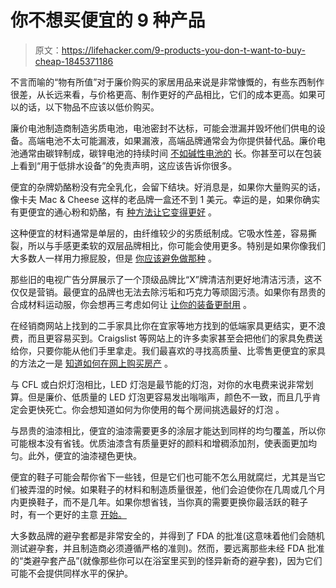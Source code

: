 # 你不想买便宜的 9 种产品

> 原文：<https://lifehacker.com/9-products-you-don-t-want-to-buy-cheap-1845371186>

不言而喻的“物有所值”对于廉价购买的家居用品来说是非常慷慨的，有些东西制作很差，从长远来看，与价格更高、制作更好的产品相比，它们的成本更高。如果可以的话，以下物品不应该以低价购买。

廉价电池制造商制造劣质电池，电池密封不达标，可能会泄漏并毁坏他们供电的设备。高端电池不太可能漏液，如果漏液，高端品牌通常会为你提供替代品。廉价电池通常由碳锌制成，碳锌电池的持续时间 [不如碱性电池的](http://www.differencebetween.net/technology/difference-between-zinc-and-alkaline) 长。你甚至可以在包装上看到“用于低排水设备”的免责声明，这应该告诉你很多。

便宜的杂牌奶酪粉没有完全乳化，会留下结块。好消息是，如果你大量购买的话，像卡夫 Mac & Cheese 这样的老品牌一盒还不到 1 美元。幸运的是，如果你确实有更便宜的通心粉和奶酪，有 [种方法让它变得更好](https://skillet.lifehacker.com/upgrade-your-boxed-mac-and-cheese-with-browned-butter-1846355433) 。

这种便宜的材料通常是单层的，由纤维较少的劣质纸制成。它吸水性差，容易撕裂，所以与手感更柔软的双层品牌相比，你可能会使用更多。特别是如果你像我们大多数人一样用力擦屁股，但是 [你应该避免做那种](https://lifehacker.com/stop-wiping-your-butt-so-hard-1827109289) 。

那些旧的电视广告分屏展示了一个顶级品牌比“X”牌清洁剂更好地清洁污渍，这不仅仅是营销。最便宜的品牌也无法去除污垢和巧克力等顽固污渍。如果你有昂贵的合成材料运动服，你会想再三考虑如何让 [让你的装备更耐用](https://vitals.lifehacker.com/how-to-take-better-care-of-your-gym-clothes-1846439405) 。

在经销商网站上找到的二手家具比你在宜家等地方找到的低端家具更结实，更不浪费，而且更容易买到。Craigslist 等网站上的许多卖家甚至会把他们的家具免费送给你，只要你能从他们手里拿走。我们最喜欢的寻找高质量、比零售更便宜的家具的方法之一是 [知道如何在网上购买房产](https://lifehacker.com/buy-your-furniture-at-online-estate-sales-1846061676) 。

与 CFL 或白炽灯泡相比，LED 灯泡是最节能的灯泡，对你的水电费来说非常划算。但是廉价、低质量的 LED 灯泡更容易发出嗡嗡声，颜色不一致，而且几乎肯定会更快死亡。你会想知道如何为你使用的每个房间挑选最好的灯泡 。

与昂贵的油漆相比，便宜的油漆需要更多的涂层才能达到同样的均匀覆盖，所以你可能根本没有省钱。优质油漆含有质量更好的颜料和增稠添加剂，使表面更加均匀。此外，便宜的油漆褪色更快。

便宜的鞋子可能会帮你省下一些钱，但是它们也可能不怎么用就腐烂，尤其是当它们被弄湿的时候。如果鞋子的材料和制造质量很差，他们会迫使你在几周或几个月内更换鞋子，而不是几年。如果你想省钱，当你真的需要更换你最活跃的鞋子 时，有一个更好的主意 [开始。](https://vitals.lifehacker.com/how-to-know-when-its-time-for-new-running-shoes-1844481292)

大多数品牌的避孕套都是非常安全的，并得到了 FDA 的批准(这意味着他们会随机测试避孕套，并且制造商必须遵循严格的准则)。然而，要远离那些未经 FDA 批准的“类避孕套产品”(就像那些你可以在浴室里买到的怪异新奇的避孕套)，因为它们可能不会提供同样水平的保护。